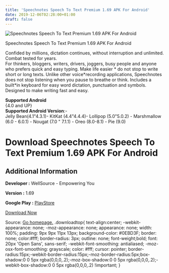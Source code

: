 ```yaml
---
title: 'Speechnotes Speech To Text Premium 1.69 APK For Android'
date: 2019-12-06T02:28:00+01:00
draft: false
---
```


![Speechnotes Speech To Text Premium 1.69 APK For Android](https://i1.wp.com/apkhome.net/wp-content/uploads/2019/12/Speechnotes-Speech-To-Text-Premium-1.69.png "Speechnotes Speech To Text Premium 1.69 APK For Android")

  

Speechnotes Speech To Text Premium 1.69 APK For Android

Confided by millions, dictation continues, without interruption and unlimited. Combat tested for years.  
For thinkers, bloggers, writers, drivers, joggers, busy people and anyone who prefers quick and easy typing. Make life easier \* do not stop to write short or long texts. Unlike other voice\*recording applications, Speechnotes does not stop listening when you pause to breathe or think. Includes a built\*in keyboard for easy word dictation, punctuation and symbols. Designed to make writing fast and easy.

**Supported Android**  
{4.0 and UP}  
**Supported Android Version**:-  
Jelly Bean(4.1"4.3.1)- KitKat (4.4"4.4.4)- Lollipop (5.0"5.0.2) - Marshmallow (6.0 - 6.0.1) - Nougat (7.0 " 7.1.1) - Oreo (8.0-8.1) - Pie (9.0)

Download Speechnotes Speech To Text Premium 1.69 APK For Android
================================================================

Additional Information
----------------------

**Developer :** WellSource - Empowering You

**Version :** 1.69

**Google Play :** [PlayStore](https://play.google.com/store/apps/details?id=co.speechnotes.speechnotes)

  

[Download Now](https://store4app.co/post/speechnotes-speech-to-text-premium-1-69-apk-for-android_1575304381)

  
Source: [Go homepage.](https://store4app.co/post/speechnotes-speech-to-text-premium-1-69-apk-for-android_1575304381) .downloadtop{ text-align:center; -webkit-appearance: none; -moz-appearance: none; appearance: none; width: 100%; padding: 9px 9px 11px 13px; background-color: #0EBD3F; border: none; color:#fff; border-radius: 3px; outline: none; font-weight;bold; font: 20px 'Open Sans', sans-serif; -webkit-font-smoothing: antialiased; -moz-osx-font-smoothing: grayscale; color: #fff; cursor: pointer; border-radius:15px;-webkit-border-radius:15px;-moz-border-radius:5px;box-shadow:0 0 5px rgba(0,0,0,.2);-moz-box-shadow:0 0 5px rgba(0,0,0,.2);-webkit-box-shadow:0 0 5px rgba(0,0,0,.2) !important; }